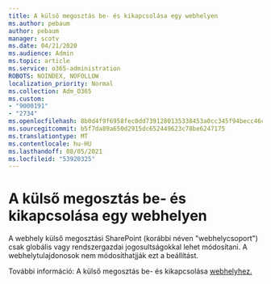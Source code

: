 ```yaml
---
title: A külső megosztás be- és kikapcsolása egy webhelyen
ms.author: pebaum
author: pebaum
manager: scotv
ms.date: 04/21/2020
ms.audience: Admin
ms.topic: article
ms.service: o365-administration
ROBOTS: NOINDEX, NOFOLLOW
localization_priority: Normal
ms.collection: Adm_O365
ms.custom:
- "9000191"
- "2734"
ms.openlocfilehash: 8b0d4f9f6958fec0dd7391280135338453a0cc345f94becc46ca7fae89cfd86f
ms.sourcegitcommit: b5f7da89a650d2915dc652449623c78be6247175
ms.translationtype: MT
ms.contentlocale: hu-HU
ms.lasthandoff: 08/05/2021
ms.locfileid: "53920325"
---
```

# <a name="turn-external-sharing-on-or-off-for-a-site"></a>A külső megosztás be- és kikapcsolása egy webhelyen

A webhely külső megosztási SharePoint (korábbi néven "webhelycsoport") csak globális vagy rendszergazdai jogosultságokkal lehet módosítani. A webhelytulajdonosok nem módosíthatjják ezt a beállítást. 

További információ: A külső megosztás be- és kikapcsolása [webhelyhez.](https://docs.microsoft.com/sharepoint/change-external-sharing-site)
